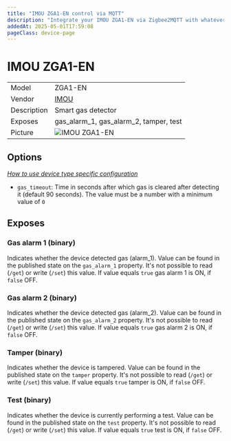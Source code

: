 ```yaml
---
title: "IMOU ZGA1-EN control via MQTT"
description: "Integrate your IMOU ZGA1-EN via Zigbee2MQTT with whatever smart home infrastructure you are using without the vendor's bridge or gateway."
addedAt: 2025-05-01T17:59:08
pageClass: device-page
---
```


<!-- !!!! -->
<!-- ATTENTION: This file is auto-generated through docgen! -->
<!-- You can only edit the "Notes"-Section between the two comment lines "Notes BEGIN" and "Notes END". -->
<!-- Do not use h1 or h2 heading within "## Notes"-Section. -->
<!-- !!!! -->

# IMOU ZGA1-EN

|     |     |
|-----|-----|
| Model | ZGA1-EN  |
| Vendor  | [IMOU](/supported-devices/#v=IMOU)  |
| Description | Smart gas detector |
| Exposes | gas_alarm_1, gas_alarm_2, tamper, test |
| Picture | ![IMOU ZGA1-EN](https://www.zigbee2mqtt.io/images/devices/ZGA1-EN.png) |


<!-- Notes BEGIN: You can edit here. Add "## Notes" headline if not already present. -->


<!-- Notes END: Do not edit below this line -->



## Options
*[How to use device type specific configuration](../guide/configuration/devices-groups.md#specific-device-options)*

* `gas_timeout`: Time in seconds after which gas is cleared after detecting it (default 90 seconds). The value must be a number with a minimum value of `0`


## Exposes

### Gas alarm 1 (binary)
Indicates whether the device detected gas (alarm_1).
Value can be found in the published state on the `gas_alarm_1` property.
It's not possible to read (`/get`) or write (`/set`) this value.
If value equals `true` gas alarm 1 is ON, if `false` OFF.

### Gas alarm 2 (binary)
Indicates whether the device detected gas (alarm_2).
Value can be found in the published state on the `gas_alarm_2` property.
It's not possible to read (`/get`) or write (`/set`) this value.
If value equals `true` gas alarm 2 is ON, if `false` OFF.

### Tamper (binary)
Indicates whether the device is tampered.
Value can be found in the published state on the `tamper` property.
It's not possible to read (`/get`) or write (`/set`) this value.
If value equals `true` tamper is ON, if `false` OFF.

### Test (binary)
Indicates whether the device is currently performing a test.
Value can be found in the published state on the `test` property.
It's not possible to read (`/get`) or write (`/set`) this value.
If value equals `true` test is ON, if `false` OFF.


